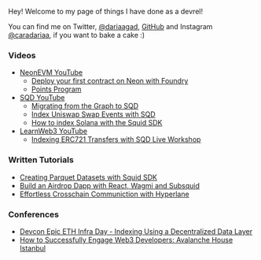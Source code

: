 Hey! Welcome to my page of things I have done as a devrel!

You can find me on Twitter, [@dariaagad](https://www.twitter.com/dariaagad), [GitHub](https://www.https://github.com/dariaag/)
and Instagram [@caradariaa](https://www.instagram.com/caradariaa), if you want to bake a cake :)


### Videos

- [NeonEVM YouTube](https://www.youtube.com/@NeonEVM)
  - [Deploy your first contract on Neon with Foundry](https://www.youtube.com/watch?v=_vKXUZxSdSY)
  - [Points Program](https://www.youtube.com/watch?v=eIidJkupAK8)
- [SQD YouTube](https://www.youtube.com/@subsquid)
  - [Migrating from the Graph to SQD](https://www.youtube.com/watch?v=_lMM6h1fBUY) 
  - [Index Uniswap Swap Events with SQD](https://www.youtube.com/watch?v=SipZTzL96t8)
  - [How to index Solana with the Squid SDK](https://www.youtube.com/watch?v=2_LDh1idC7k)
- [LearnWeb3 YouTube](https://www.youtube.com/@LearnWeb3IO)
  - [Indexing ERC721 Transfers with SQD Live Workshop](https://www.youtube.com/watch?v=IYEO84Xa9fE) 


### Written Tutorials

- [Creating Parquet Datasets with Squid SDK](https://medium.com/subsquid/creating-parquet-datasets-with-squid-sdk-54a0262f3471)
- [Build an Airdrop Dapp with React, Wagmi and Subsquid](https://medium.com/subsquid/build-an-airdrop-dapp-with-react-wagmi-and-subsquid-ca0256dd74f5)
- [Effortless Crosschain Communiction with Hyperlane](https://neonevm.org/blog/effortless-cross-chain-communication-with-neonevm-hyperlane-and-solana_s-speed_part-1)



### Conferences

- [Devcon Epic ETH Infra Day - Indexing Using a Decentralized Data Layer](https://www.youtube.com/watch?v=RblD9z4PU8U)
- [How to Successfully Engage Web3 Developers: Avalanche House Istanbul](https://www.youtube.com/watch?v=pieN-iK33yg)

